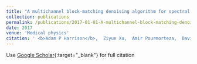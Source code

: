 ```yaml
---
title: "A multichannel block-matching denoising algorithm for spectral photon-counting CT images"
collection: publications
permalink: /publications/2017-01-01-A-multichannel-block-matching-denoising-algorithm-for-spectral-photon-counting-CT-images
date: 2017
venue: 'Medical physics'
citation: ' <b>Adam P Harrison</b>,  Ziyue Xu,  Amir Pourmorteza,  David A Bluemke,  Daniel J Mollura, &quot;A multichannel block-matching denoising algorithm for spectral photon-counting CT images.&quot; Medical physics, 2017.'
---
```

Use [Google Scholar](https://scholar.google.com/scholar?q=A+multichannel+block+matching+denoising+algorithm+for+spectral+photon+counting+CT+images){:target="_blank"} for full citation